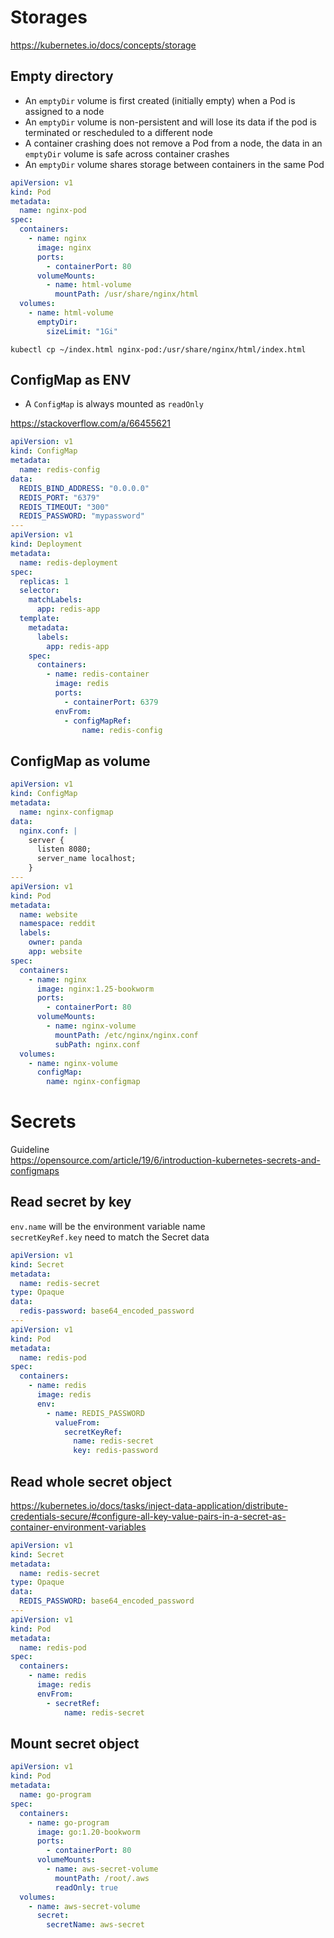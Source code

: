 # Storages

https://kubernetes.io/docs/concepts/storage

## Empty directory

* An `emptyDir` volume is first created (initially empty) when a Pod is assigned to a node
* An `emptyDir` volume is non-persistent and will lose its data if the pod is terminated or rescheduled to a different node
* A container crashing does not remove a Pod from a node, the data in an `emptyDir` volume is safe across container crashes
* An `emptyDir` volume shares storage between containers in the same Pod

```yaml
apiVersion: v1
kind: Pod
metadata:
  name: nginx-pod
spec:
  containers:
    - name: nginx
      image: nginx
      ports:
        - containerPort: 80
      volumeMounts:
        - name: html-volume
          mountPath: /usr/share/nginx/html
  volumes:
    - name: html-volume
      emptyDir:
        sizeLimit: "1Gi"
```

```shell
kubectl cp ~/index.html nginx-pod:/usr/share/nginx/html/index.html
```

## ConfigMap as ENV

* A `ConfigMap` is always mounted as `readOnly`

https://stackoverflow.com/a/66455621

```yaml
apiVersion: v1
kind: ConfigMap
metadata:
  name: redis-config
data:
  REDIS_BIND_ADDRESS: "0.0.0.0"
  REDIS_PORT: "6379"
  REDIS_TIMEOUT: "300"
  REDIS_PASSWORD: "mypassword"
---
apiVersion: v1
kind: Deployment
metadata:
  name: redis-deployment
spec:
  replicas: 1
  selector:
    matchLabels:
      app: redis-app
  template:
    metadata:
      labels:
        app: redis-app
    spec:
      containers:
        - name: redis-container
          image: redis
          ports:
            - containerPort: 6379
          envFrom:
            - configMapRef:
                name: redis-config
```

## ConfigMap as volume

```yaml
apiVersion: v1
kind: ConfigMap
metadata:
  name: nginx-configmap
data:
  nginx.conf: |
    server {
      listen 8080;
      server_name localhost;
    }
---
apiVersion: v1
kind: Pod
metadata:
  name: website
  namespace: reddit
  labels:
    owner: panda
    app: website
spec:
  containers:
    - name: nginx
      image: nginx:1.25-bookworm
      ports:
        - containerPort: 80
      volumeMounts:
        - name: nginx-volume
          mountPath: /etc/nginx/nginx.conf
          subPath: nginx.conf
  volumes:
    - name: nginx-volume
      configMap:
        name: nginx-configmap
```

# Secrets

Guideline\
https://opensource.com/article/19/6/introduction-kubernetes-secrets-and-configmaps

## Read secret by key

`env.name` will be the environment variable name\
`secretKeyRef.key` need to match the Secret data

```yaml
apiVersion: v1
kind: Secret
metadata:
  name: redis-secret
type: Opaque
data:
  redis-password: base64_encoded_password
---
apiVersion: v1
kind: Pod
metadata:
  name: redis-pod
spec:
  containers:
    - name: redis
      image: redis
      env:
        - name: REDIS_PASSWORD
          valueFrom:
            secretKeyRef:
              name: redis-secret
              key: redis-password
```

## Read whole secret object

https://kubernetes.io/docs/tasks/inject-data-application/distribute-credentials-secure/#configure-all-key-value-pairs-in-a-secret-as-container-environment-variables

```yaml
apiVersion: v1
kind: Secret
metadata:
  name: redis-secret
type: Opaque
data:
  REDIS_PASSWORD: base64_encoded_password
---
apiVersion: v1
kind: Pod
metadata:
  name: redis-pod
spec:
  containers:
    - name: redis
      image: redis
      envFrom:
        - secretRef:
            name: redis-secret
```

## Mount secret object

```yaml
apiVersion: v1
kind: Pod
metadata:
  name: go-program
spec:
  containers:
    - name: go-program
      image: go:1.20-bookworm
      ports:
        - containerPort: 80
      volumeMounts:
        - name: aws-secret-volume
          mountPath: /root/.aws
          readOnly: true
  volumes:
    - name: aws-secret-volume
      secret:
        secretName: aws-secret
```
